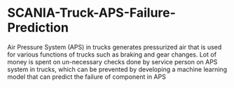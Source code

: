# SCANIA-Truck-APS-Failure-Prediction
Air Pressure System (APS) in trucks generates pressurized air that is used for various functions of trucks such as braking and gear changes. Lot of money is spent on un-necessary checks done by service person on APS system in trucks, which can be prevented by developing a machine learning model that can predict the failure of component in APS
